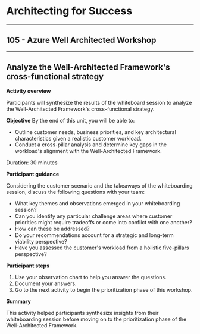 # Architecting for Success

---

## 105 - Azure Well Architected Workshop

---

## Analyze the Well-Architected Framework's cross-functional strategy

**Activity overview**

Participants will synthesize the results of the whiteboard session to analyze the Well-Architected Framework's cross-functional strategy.

**Objective**
By the end of this unit, you will be able to:

* Outline customer needs, business priorities, and key architectural characteristics given a realistic customer workload.
* Conduct a cross-pillar analysis and determine key gaps in the workload's alignment with the Well-Architected Framework.

Duration: 30 minutes

**Participant guidance**

Considering the customer scenario and the takeaways of the whiteboarding session, discuss the following questions with your team:
* What key themes and observations emerged in your whiteboarding session?
* Can you identify any particular challenge areas where customer priorities might require tradeoffs or come into conflict with one another?
* How can these be addressed?
* Do your recommendations account for a strategic and long-term viability perspective?
* Have you assessed the customer's workload from a holistic five-pillars perspective?

**Participant steps**

1. Use your observation chart to help you answer the questions.
2. Document your answers.
3. Go to the next activity to begin the prioritization phase of this workshop.

**Summary**

This activity helped participants synthesize insights from their whiteboarding session before moving on to the prioritization phase of the Well-Architected Framework.

